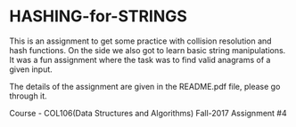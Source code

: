 # HASHING-for-STRINGS

This is an assignment to get some practice with collision resolution and hash functions. 
On the side we also got to learn basic string manipulations. 
It was a fun assignment where the task was to find valid anagrams of a given input.

The details of the assignment are given in the README.pdf file, please go through it.

Course - COL106(Data Structures and Algorithms)
Fall-2017
Assignment #4
